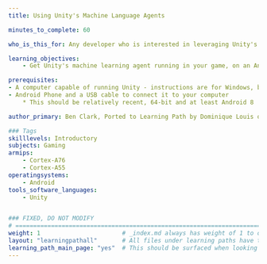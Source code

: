```yaml
---
title: Using Unity's Machine Language Agents

minutes_to_complete: 60

who_is_this_for: Any developer who is interested in leveraging Unity's machine learning agents on ARM devices.

learning_objectives: 
    - Get Unity's machine learning agent running in your game, on an Android device.

prerequisites:
- A computer capable of running Unity - instructions are for Windows, but could be adapted
- Android Phone and a USB cable to connect it to your computer
    * This should be relatively recent, 64-bit and at least Android 8

author_primary: Ben Clark, Ported to Learning Path by Dominique Louis of visualSilicon

### Tags
skilllevels: Introductory
subjects: Gaming
armips:
    - Cortex-A76
    - Cortex-A55
operatingsystems:
    - Android
tools_software_languages:
    - Unity


### FIXED, DO NOT MODIFY
# ================================================================================
weight: 1                       # _index.md always has weight of 1 to order correctly
layout: "learningpathall"       # All files under learning paths have this same wrapper
learning_path_main_page: "yes"  # This should be surfaced when looking for related content. Only set for _index.md of learning path content.
---
```

